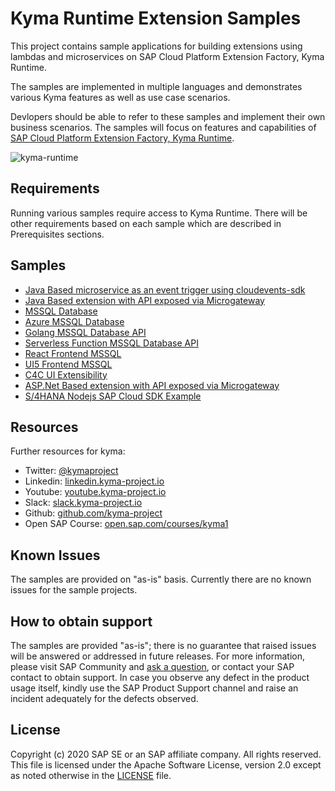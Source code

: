# Kyma Runtime Extension Samples

This project contains sample applications for building extensions using lambdas and microservices on SAP Cloud Platform Extension Factory, Kyma Runtime.

The samples are implemented in multiple languages and demonstrates various Kyma features as well as use case scenarios.

Devlopers should be able to refer to these samples and implement their own business scenarios. The samples will focus on features and capabilities of [SAP Cloud Platform Extension Factory, Kyma Runtime](https://blogs.sap.com/2020/05/12/get-a-fully-managed-runtime-based-on-kyma-and-kubernetes/).

![kyma-runtime](assets/kyma-runtime-cockpit.png)

## Requirements

Running various samples require access to Kyma Runtime. There will be other requirements based on each sample which are described in Prerequisites sections.

## Samples

- [Java Based microservice as an event trigger using cloudevents-sdk](./sample-event-trigger-java/README.md)
- [Java Based extension with API exposed via Microgateway](./sample-extension-java/README.md)
- [MSSQL Database](./database-mssql/README.md)
- [Azure MSSQL Database](./database-azure-mssql/README.md)
- [Golang MSSQL Database API](./api-mssql-go/README.md)
- [Serverless Function MSSQL Database API](./api-mssql-function/README.md)
- [React Frontend MSSQL](./frontend-react-mssql/README.md)
- [UI5 Frontend MSSQL](./frontend-ui5-mssql/README.md)
- [C4C UI Extensibility](./c4c-customization/README.md)
- [ASP.Net Based extension with API exposed via Microgateway](./sample-extension-dotnet/README.md)
- [S/4HANA Nodejs SAP Cloud SDK Example](./s4hana-materialstock-function/README.md)

## Resources

Further resources for kyma:

- Twitter: [@kymaproject](https://twitter.com/kymaproject)
- Linkedin: [linkedin.kyma-project.io](http://linkedin.kyma-project.io)
- Youtube: [youtube.kyma-project.io](http://youtube.kyma-project.io)
- Slack: [slack.kyma-project.io](http://slack.kyma-project.io)
- Github: [github.com/kyma-project](http://github.com/kyma-project)
- Open SAP Course: [open.sap.com/courses/kyma1](https://open.sap.com/courses/kyma1)

## Known Issues

The samples are provided on "as-is" basis. Currently there are no known issues for the sample projects.

## How to obtain support

The samples are provided "as-is"; there is no guarantee that raised issues will be answered or addressed in future releases. For more information, please visit SAP Community and [ask a question](https://answers.sap.com/questions/ask.html), or contact your SAP contact to obtain support. In case you observe any defect in the product usage itself, kindly use the SAP Product Support channel and raise an incident adequately for the defects observed.

## License

Copyright (c) 2020 SAP SE or an SAP affiliate company. All rights reserved. This file is licensed under the Apache Software License, version 2.0 except as noted otherwise in the [LICENSE](./LICENSE) file.
